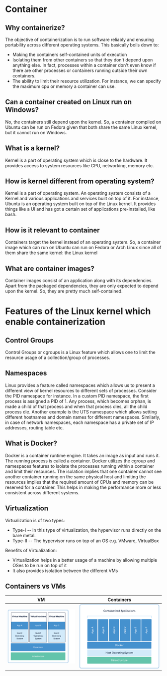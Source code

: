 # Container

## Why containerize?

The objective of containerization is to run software reliably and ensuring portability across different operating systems. This basically boils down to:
 * Making the containers self-contained units of execution
 * Isolating them from other containers so that they don't depend upon anything else. In fact, processes within a container don't even know if there are other processes or containers running outside their own containers.
 *  The ability to limit their resource utilization. For instance, we can specify the maximum cpu or memory a container can use.

## Can a container created on Linux run on Windows?

No, the containers still depend upon the kernel. So, a container compiled on Ubuntu can be run on Fedora given that both share the same Linux kernel, but it cannot run on Windows.

## What is a kernel?

Kernel is a part of operating system which is close to the hardware. It provides access to system resources like CPU, networking, memory etc.

## How is kernel different from operating system?

Kernel is a part of operating system. An operating system consists of a Kernel and various applications and services built on top of it. For instance, Ubuntu is an operating system built on top of the Linux kernel. It provides things like a UI and has got a certain set of applications pre-installed, like bash.

## How is it relevant to container

Containers target the kernel instead of an operating system. So, a container image which can run on Ubuntu can run on Fedora or Arch Linux since all of them share the same kernel: the Linux kernel

## What are container images?

Container images consist of an application along with its dependencies. Apart from the packaged dependencies, they are only expected to depend upon the kernel. So, they are pretty much self-contained.

# Features of the Linux kernel which enable containerization

## Control Groups

Control Groups or cgroups is a Linux feature which allows one to limit the resource usage of a collection/group of processes.

## Namespaces

Linux provides a feature called namespaces which allows us to present a different view of kernel resources to different sets of processes. Consider the PID namespace for instance. In a custom PID namespace, the first process is assigned a PID of 1. Any process, which becomes orphan, is made a child of that process and when that process dies, all the child process die.
Another example is the UTS namespace which allows setting different hostnames and domain names for different namespaces.
Similarly, in case of network namespaces, each namespace has a private set of IP addresses, routing table etc.

## What is Docker?

Docker is a container runtime engine. It takes an image as input and runs it. The running process is called a container. Docker utilizes the cgroup and namespaces features to isolate the processes running within a container and limit their resources. The isolation implies that one container cannot see another container running on the same physical host and limiting the resources implies that the required amount of CPUs and memory can be reserved for a container. This helps in making the performance more or less consistent across different systems.


## Virtualization

Virtualization is of two types:
 * Type-I -- In this type of virtualization, the hypervisor runs directly on the bare metal.
 * Type-II -- The hypervisor runs on top of an OS e.g. VMware, VirtualBox

Benefits of Virtualization:
  * Virtualization helps in a better usage of a machine by allowing multiple OSes to be run on top of it
  * It also provides isolation between the different VMs

## Containers vs VMs

| VM | Containers |
| --- | --- |
|![VM](https://github.com/kislaykishore/microservices/blob/master/images/vms.png)|![Containers](https://github.com/kislaykishore/microservices/blob/master/images/containers.png)|
